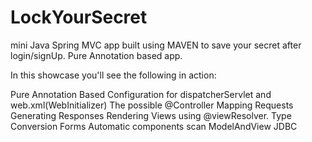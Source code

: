# LockYourSecret
mini Java Spring MVC app built using MAVEN to save your secret after login/signUp. Pure Annotation based app.

In this showcase you'll see the following in action:

Pure Annotation Based Configuration for dispatcherServlet and web.xml(WebInitializer)
The possible @Controller
Mapping Requests
Generating Responses
Rendering Views using @viewResolver.
Type Conversion
Forms
Automatic components scan
ModelAndView
JDBC
